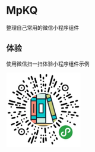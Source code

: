 # MpKQ
整理自己常用的微信小程序组件
## 体验
使用微信扫一扫体验小程序组件示例  

<img width="200" src="https://raw.githubusercontent.com/poemflower/MpKQ/master/doc/wx_code.png">
